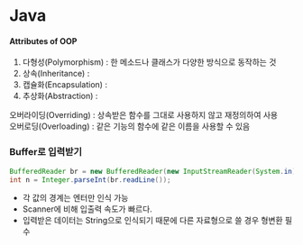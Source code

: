 # Java

#### Attributes of OOP
1. 다형성(Polymorphism) : 한 메소드나 클래스가 다양한 방식으로 동작하는 것
2. 상속(Inheritance) : 
3. 캡슐화(Encapsulation) : 
4. 추상화(Abstraction) : 


오버라이딩(Overriding) : 상속받은 함수를 그대로 사용하지 않고 재정의하여 사용\
오버로딩(Overloading) : 같은 기능의 함수에 같은 이름을 사용할 수 있음


### Buffer로 입력받기
```java
BufferedReader br = new BufferedReader(new InputStreamReader(System.in));
int n = Integer.parseInt(br.readLine());
```
* 각 값의 경계는 엔터만 인식 가능
* Scanner에 비해 입출력 속도가 빠르다.
* 입력받은 데이터는 String으로 인식되기 때문에 다른 자료형으로 쓸 경우 형변환 필수
